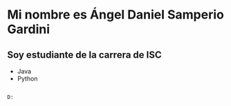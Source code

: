 # Mi nombre es Ángel Daniel Samperio Gardini
## Soy estudiante de la carrera de ISC

- Java
- Python

~~~

D:
~~~
